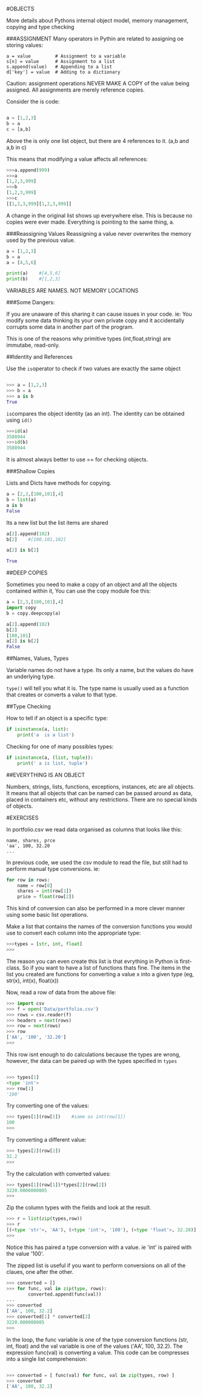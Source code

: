 #OBJECTS

More details about Pythons internal object model, memory management, copying and type checking


###ASSIGNMENT
Many operators in Pythin are related to assigning oe storing values:


```python3
a = value         # Assignment to a variable
s[n] = value      # Assignment to a list
s.append(value)   # Appending to a list
d['key'] = value  # Adding to a dictionary
```
Caution: assignment operations NEVER MAKE A COPY of the value being assigned. All assignments are merely reference copies.


Consider the is code:

```python

a = [1,2,3]
b = a
c = [a,b]
```
Above the is only one list object, but there are 4 references to it. (a,b and a,b in c)

This means that modifying a value affects all references:

```python
>>>a.append(999)
>>>a
[1,2,3,999]
>>>b
[1,2,3,999]
>>>c
[[1,2,3,999][1,2,3,999]]
```
A change in the original list shows up everywhere else. This is because no copies were ever made. Everything is pointing to the same thing, a.

###Reassigning Values
Reassigning a value never overwrites the memory used by the previous value.
```python
a = [1,2,3]
b = a
a = [4,5,6]

print(a)	#[4,5,6]
print(b)	#[1,2,3]
```

VARIABLES ARE NAMES. NOT MEMORY LOCATIONS

###Some Dangers:

If you are unaware of this sharing it can cause issues in your code. ie: You modify some data thinking its your own private copy and it accidentally corrupts some data in another part of the program. 

This is one of the reasons why primitive types (int,float,string) are immutabe, read-only.

##Identity and References

Use the ```is```operator to check if two values are exactly the same object

```python

>>> a = [1,2,3]
>>> b = a
>>> a is b
True
```

```is```compares the object identity (as an int). The identity can be obtained using ```id()```

```python
>>>id(a)
3588944
>>>id(b)
3588944
```

It is almost always better to use == for checking objects.

###Shallow Copies

Lists and Dicts have methods for copying.

```python
a = [2,3,[100,101],4]
b = list(a)
a is b
False
```
Its a new list but the list items are shared
```python
a[2].append(102)
b[2]	#[100,101,102]

a[2] is b[2]

True
```

##DEEP COPIES

Sometimes you need to make a copy of an object and all the objects contained within it, You can use the copy module foe this:

```python
a = [2,3,[100,101],4]
import copy
b = copy.deepcopy(a)

a[2].append(102)
b[2]
[100,101]
a[2] is b[2]
False
```
##Names, Values, Types

Variable names do not have a type. Its only a name, but the values do have an underlying type.

```type()``` will tell you what it is. The type name is usually used as a function that creates or converts a value to that type.

##Type Checking

How to tell if an object is a specific type:

```python
if isinstance(a, list):
	print('a  is a list')
```

Checking for one of many possibles types:
```python
if isinstance(a, (list, tuple)):
	print(' a is list, tuple')
```

##EVERYTHING IS AN OBJECT

Numbers, strings, lists, functions, exceptions, instances, etc are all objects. It means that all objects that can be named can be passed around as data, placed in containers etc, without any restrictions. There are no special kinds of objects. 

#EXERCISES

In portfolio.csv we read data organised as columns that looks like this:

```csv
name, shares, prce
'aa', 100, 32.20
...
```
In previous code, we used the csv module to read the file, but still had to perform manual type conversions. ie:

```python
for row in rows:
	name = row[0]
	shares = int(row[1])
	price = float(row[2])
```

This kind of conversion can also be performed in a more clever manner using some basic list operations.

Make a list that contains the names of the conversion functions you would use to convert each column into the appropriate type:

```python
>>>types = [str, int, float]
>>>
```

The reason you can even create this list is that evrything in Python is first-class. So if you want to have a list of functions thats fine. The items in the list you created are functions for converting a value x into a given type (eg, str(x), int(x), float(x))

Now, read a row of data from the above file:

```python
>>> import csv
>>> f = open('Data/portfolio.csv')
>>> rows = csv.reader(f)
>>> headers = next(rows)
>>> row = next(rows)
>>> row 
['AA', '100', '32.20']
>>>
```
This row isnt enough to do calculations because the types are wrong, however, the data can be paired up with the types specified in ```types```

```python

>>> types[1]
<type 'int'>
>>> row[1]
'100'
```
Try converting one of the values:

```python
>>> types[1](row[1])	#same as int(row[1])
100
>>>

```
Try converting a different value:

```python
>>> types[2](row[2])
32.2
>>>
```

Try the calculation with converted values:

```python
>>> types[1](row[1])*types[2](row[2])
3220.0000000005
>>>
```

Zip the column types with the fields and look at the result.

```python
>>> r = list(zip(types,row))
>>> r
[(<type 'str'>, 'AA'), (<type 'int'>, '100'), (<type 'float'>, 32.20)]
>>>

```
Notice this has paired a type conversion with a value. ie 'int' is paired with the value '100'.

The zipped list is useful if you want to perform conversions on all of the claues, one after the other.

```python
>>> converted = []
>>> for func, val in zip(type, rows):
		converted.append(func(val))
...
>>> converted
['AA', 100, 32.2]
>>> converted[1] * converted[2]
3220.000000005
>>>
```
In the loop, the func variable is one of the type conversion functions (str, int, float) and the val variable is one of the values ('AA', 100, 32.2). The expression func(val) is converting a value.
This code can be compresses into a single list comprehension:

```python

>>> converted = [ func(val) for func, val in zip(types, row) ]
>>> converted
['AA', 100, 32.2]